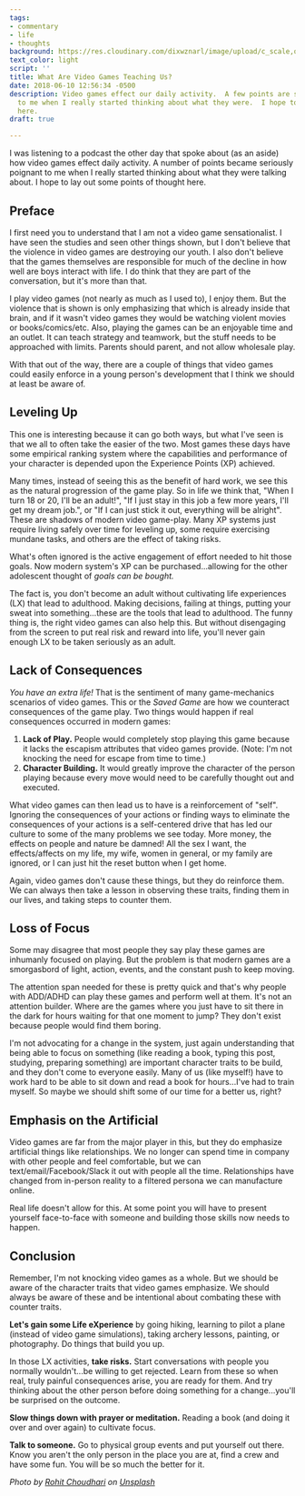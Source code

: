 ```yaml
---
tags:
- commentary
- life
- thoughts
background: https://res.cloudinary.com/dixwznarl/image/upload/c_scale,q_auto:eco,w_2048/notebook/xbox-controller.jpg
text_color: light
script: ''
title: What Are Video Games Teaching Us?
date: 2018-06-10 12:56:34 -0500
description: Video games effect our daily activity.  A few points are seriously poignant
  to me when I really started thinking about what they were.  I hope to lay out some
  here.
draft: true

---
```

I was listening to a podcast the other day that spoke about (as an aside) how video games effect daily activity.  A number of points became seriously poignant to me when I really started thinking about what they were talking about.  I hope to lay out some points of thought here.

## Preface

I first need you to understand that I am not a video game sensationalist.  I have seen the studies and seen other things shown, but I don't believe that the violence in video games are destroying our youth.  I also don't believe that the games themselves are responsible for much of the decline in how well are boys interact with life.  I do think that they are part of the conversation, but it's more than that.

I play video games (not nearly as much as I used to), I enjoy them.  But the violence that is shown is only emphasizing that which is already inside that brain, and if it wasn't video games they would be watching violent movies or books/comics/etc.  Also, playing the games can be an enjoyable time and an outlet.  It can teach strategy and teamwork, but the stuff needs to be approached with limits.  Parents should parent, and not allow wholesale play.

With that out of the way, there are a couple of things that video games could easily enforce in a young person's development that I think we should at least be aware of.

## Leveling Up

This one is interesting because it can go both ways, but what I've seen is that we all to often take the easier of the two.  Most games these days have some empirical ranking system where the capabilities and performance of your character is depended upon the Experience Points (XP) achieved.

Many times, instead of seeing this as the benefit of hard work, we see this as the natural progression of the game play.  So in life we think that, "When I turn 18 or 20, I'll be an adult!",  "If I just stay in this job a few more years, I'll get my dream job.", or "If I can just stick it out, everything will be alright".  These are shadows of modern video game-play.  Many XP systems just require living safely over time for leveling up, some require exercising mundane tasks, and others are the effect of taking risks.

What's often ignored is the active engagement of effort needed to hit those goals.  Now modern system's XP can be purchased...allowing for the other adolescent thought of _goals can be bought._

The fact is, you don't become an adult without cultivating life experiences (LX) that lead to adulthood.  Making decisions, failing at things, putting your sweat into something...these are the tools that lead to adulthood.  The funny thing is, the right video games can also help this.  But without disengaging from the screen to put real risk and reward into life, you'll never gain enough LX to be taken seriously as an adult.

## Lack of Consequences

_You have an extra life!_  That is the sentiment of many game-mechanics scenarios of video games.  This or the _Saved Game_ are how we counteract consequences of the game play.  Two things would happen if real consequences occurred in modern games:

1. **Lack of Play.**  People would completely stop playing this game because it lacks the escapism attributes that video games provide. (Note: I'm not knocking the need for escape from time to time.)
2. **Character Building.**  It would greatly improve the character of the person playing because every move would need to be carefully thought out and executed.

What video games can then lead us to have is a reinforcement of "self".  Ignoring the consequences of your actions or finding ways to eliminate the consequences of your actions is a self-centered drive that has led our culture to some of the many problems we see today. More money, the effects on people and nature be damned!  All the sex I want, the effects/affects on my life, my wife, women in general, or my family are ignored, or I can just hit the reset button when I get home.

Again, video games don't cause these things, but they do reinforce them.  We can always then take a lesson in observing these traits, finding them in our lives, and taking steps to counter them.

## Loss of Focus

Some may disagree that most people they say play these games are inhumanly focused on playing.  But the problem is that modern games are a smorgasbord of light, action, events, and the constant push to keep moving.

The attention span needed for these is pretty quick and that's why people with ADD/ADHD can play these games and perform well at them.  It's not an attention builder.  Where are the games where you just have to sit there in the dark for hours waiting for that one moment to jump?  They don't exist because people would find them boring.

I'm not advocating for a change in the system, just again understanding that being able to focus on something (like reading a book, typing this post, studying, preparing something) are important character traits to be build, and they don't come to everyone easily.  Many of us (like myself!) have to work hard to be able to sit down and read a book for hours...I've had to train myself.  So maybe we should shift some of our time for a better us, right?

## Emphasis on the Artificial

Video games are far from the major player in this, but they do emphasize artificial things like relationships.  We no longer can spend time in company with other people and feel comfortable, but we can text/email/Facebook/Slack it out with people all the time.  Relationships have changed from in-person reality to a filtered persona we can manufacture online.

Real life doesn't allow for this.  At some point you will have to present yourself face-to-face with someone and building those skills now needs to happen.

## Conclusion

Remember, I'm not knocking video games as a whole.  But we should be aware of the character traits that video games emphasize.  We should always be aware of these and be intentional about combating these with counter traits.

**Let's gain some Life eXperience** by going hiking, learning to pilot a plane (instead of video game simulations), taking archery lessons, painting, or photography.  Do things that build you up.

In those LX activities, **take risks.**  Start conversations with people you normally wouldn't...be willing to get rejected.  Learn from these so when real, truly painful consequences arise, you are ready for them.  And try thinking about the other person before doing something for a change...you'll be surprised on the outcome.

**Slow things down with prayer or meditation.**  Reading a book (and doing it over and over again) to cultivate focus.

**Talk to someone.**  Go to physical group events and put yourself out there.  Know you aren't the only person in the place you are at, find a crew and have some fun.  You will be so much the better for it.

_Photo by_ [_Rohit Choudhari_](https://unsplash.com/photos/tk2_RBZq7RA) _on_ [_Unsplash_](https://unsplash.com/search/photos/video-game)
